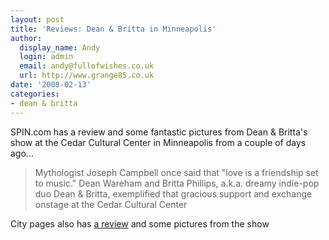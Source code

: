```yaml
---
layout: post
title: 'Reviews: Dean & Britta in Minneapolis'
author:
  display_name: Andy
  login: admin
  email: andy@fullofwishes.co.uk
  url: http://www.grange85.co.uk
date: '2008-02-13'
categories:
- dean & britta
---
```

<p>SPIN.com has a review and some fantastic pictures from Dean & Britta's show at the Cedar Cultural Center in Minneapolis from a couple of days ago...</p>
<blockquote><p>Mythologist Joseph Campbell once said that "love is a friendship set to music." Dean Wareham and Britta Phillips, a.k.a. dreamy indie-pop duo Dean & Britta, exemplified that gracious support and exchange onstage at the Cedar Cultural Center</p></blockquote>
<p>City pages also has <a href="http://blogs.citypages.com/ctg/2008/02/dean_and_britta.php">a review</a> and some pictures from the show</p>
